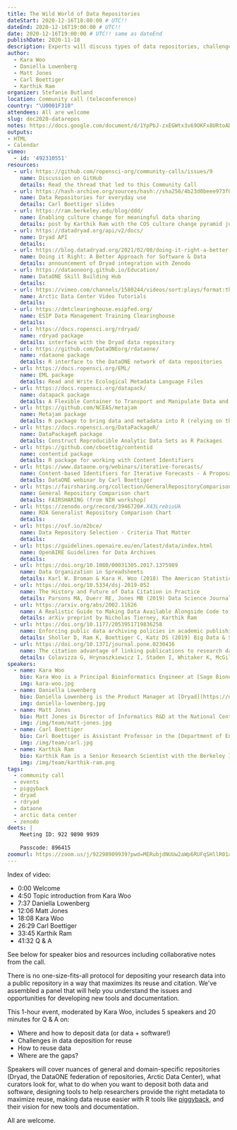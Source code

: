 ```yaml
---
title: The Wild World of Data Repositories
dateStart: 2020-12-16T18:00:00 # UTC!!
dateEnd: 2020-12-16T19:00:00 # UTC!!
date: 2020-12-16T19:00:00 # UTC!! same as dateEnd
publishDate: 2020-11-18
description: Experts will discuss types of data repositories, challenges in data deposition and reuse, vision for new tools
author:
  - Kara Woo
  - Daniella Lowenberg
  - Matt Jones
  - Carl Boettiger
  - Karthik Ram
organizer: Stefanie Butland
location: Community call (teleconference)
country: "\U0001F310"
attendees: All are welcome
slug: dec2020-datarepos
notes: https://docs.google.com/document/d/1YpPbJ-zxEGWtx3v69OKFx8URtoADbU-Km5a8xSbi4EI/
outputs:
- HTML
- Calendar 
vimeo:
  - id: '492310551'
resources:
  - url: https://github.com/ropensci-org/community-calls/issues/9
    name: Discussion on GitHub
    details: Read the thread that led to this Community Call
  - url: https://hash-archive.org/sources/hash://sha256/4b23d0beee973f0e07db059173101bfcc192b6d63956a01898f54f1f26f4191c
    name: Data Repositories for everyday use
    details: Carl Boettiger slides 
  - url: https://ram.berkeley.edu/blog/ddd/
    name: Enabling culture change for meaningful data sharing
    details: post by Karthik Ram with the COS culture change pyramid juxtaposed with current policies
  - url: https://datadryad.org/api/v2/docs/
    name: Dryad API
    details: 
  - url: https://blog.datadryad.org/2021/02/08/doing-it-right-a-better-approach-for-software-amp-data/
    name: Doing it Right: A Better Approach for Software & Data
    details: announcement of Dryad integration with Zenodo 
  - url: https://dataoneorg.github.io/Education/
    name: DataONE Skill Building Hub
    details: 
  - url: https://vimeo.com/channels/1580244/videos/sort:plays/format:thumbnail
    name: Arctic Data Center Video Tutorials
    details: 
  - url: https://dmtclearinghouse.esipfed.org/
    name: ESIP Data Management Training Clearinghouse
    details: 
  - url: https://docs.ropensci.org/rdryad/
    name: rdryad package
    details: interface with the Dryad data repository
  - url: https://github.com/DataONEorg/rdataone/
    name: rdataone package
    details: R interface to the DataONE network of data repositories
  - url: https://docs.ropensci.org/EML/
    name: EML package
    details: Read and Write Ecological Metadata Language Files
  - url: https://docs.ropensci.org/datapack/
    name: datapack package
    details: A Flexible Container to Transport and Manipulate Data and Associated Resources
  - url: https://github.com/NCEAS/metajam
    name: Metajam package
    details: R package to bring data and metadata into R (relying on the DataONE API)
  - url: https://docs.ropensci.org/DataPackageR/
    name: DataPackageR package
    details: Construct Reproducible Analytic Data Sets as R Packages
  - url: https://github.com/cboettig/contentid
    name: contentid package
    details: R package for working with Content Identifiers
  - url: https://www.dataone.org/webinars/iterative-forecasts/
    name: Content-based Identifiers for Iterative Forecasts - A Proposal
    details: DataONE webinar by Carl Boettiger
  - url: https://fairsharing.org/collection/GeneralRepositoryComparison
    name: General Repository Comparison chart
    details: FAIRSHARING (from NIH workshop)
  - url: https://zenodo.org/record/3946720#.X43LrebiuUk
    name: RDA Generalist Repository Comparison Chart
    details: 
  - url: https://osf.io/m2bce/
    name: Data Repository Selection - Criteria That Matter
    details: 
  - url: https://guidelines.openaire.eu/en/latest/data/index.html
    name: OpenAIRE Guidelines for Data Archives
    details:    
  - url: https://doi.org/10.1080/00031305.2017.1375989
    name: Data Organization in Spreadsheets
    details: Karl W. Broman & Kara H. Woo (2018) The American Statistician, 72:1, 2-10
  - url: https://doi.org/10.5334/dsj-2019-052
    name: The History and Future of Data Citation in Practice
    details: Parsons MA, Duerr RE, Jones MB (2019) Data Science Journal, 18(1):52
  - url: https://arxiv.org/abs/2002.11626
    name: A Realistic Guide to Making Data Available Alongside Code to Improve Reproducibility
    details: arXiv preprint by Nicholas Tierney, Karthik Ram
  - url: https://doi.org/10.1177/2053951719836258
    name: Enforcing public data archiving policies in academic publishing. A study of ecology journals
    details: Sholler D, Ram K, Boettiger C, Katz DS (2019) Big Data & Society.
  - url: https://doi.org/10.1371/journal.pone.0230416
    name: The citation advantage of linking publications to research data
    details: Colavizza G, Hrynaszkiewicz I, Staden I, Whitaker K, McGillivray B (2020) PLoS ONE 15(4), e0230416. 
speakers:
  - name: Kara Woo
    bio: Kara Woo is a Principal Bioinformatics Engineer at [Sage Bionetworks](http://sagebionetworks.org/) where she leads a team of developers building tools and infrastructure for open science. Kara is a member of the rOpenSci Code of Conduct committee. Kara on [GitHub](https://github.com/karawoo), [Twitter](https://twitter.com/kara_woo), [Website](https://karawoo.com/)
    img: kara-woo.jpg
  - name: Daniella Lowenberg
    bio: Daniella Lowenberg is the Product Manager at [Dryad](https://datadryad.org/) and Principal Investigator of [Make Data Count](https://makedatacount.org/) within the California Digital Library at University of California. Daniella on [GitHub](https://github.com/dlowenberg), [Twitter](https://twitter.com/danilowenberg)
    img: daniella-lowenberg.jpg
  - name: Matt Jones
    bio: Matt Jones is Director of Informatics R&D at the National Center for Ecological Analysis and Synthesis ([NCEAS](https://www.nceas.ucsb.edu/)), Principal Investigator of the [NSF Arctic Data Center](https://arcticdata.io/), and Director of [DataONE](https://www.dataone.org/) at University of California Santa Barbara. Matt on [GitHub](https://github.com/mbjones), [Twitter](https://twitter.com/metamattj), [Website](http://matt.magisa.org/)
    img: /img/team/matt-jones.jpg
  - name: Carl Boettiger
    bio: Carl Boettiger is Assistant Professor in the [Department of Environmental Science, Policy and Management at UC Berkeley](http://ourenvironment.berkeley.edu/), a Co-founder and strategic advisor of rOpenSci. Carl on [GitHub](https://github.com/cboettig), [Twitter](https://twitter.com/cboettig), [Website](https://www.carlboettiger.info/)
    img: /img/team/carl.jpg
  - name: Karthik Ram
    bio: Karthik Ram is a Senior Research Scientist with the Berkeley Institute for Data Science, Project Lead and Co-founder of rOpenSci, Editor for rOpenSci Software Peer Review. He has a PhD in Ecology and Evolution. Karthik on [GitHub](https://github.com/karthik), [Twitter](https://twitter.com/\_inundata), [Website](http://karthik.io/)
    img: /img/team/karthik-ram.png
tags:
  - community call
  - events
  - piggyback
  - dryad
  - rdryad
  - dataone
  - arctic data center
  - zenodo
deets: |
    Meeting ID: 922 9890 9939
    
    Passcode: 896415
zoomurl: https://zoom.us/j/92298909939?pwd=MERubjdNUUw2aWp6RUFqSHllR01adz09
---
```


Index of video:

- 0:00 Welcome
- 4:50 Topic introduction from Kara Woo
- 7:37 Daniella Lowenberg
- 12:06 Matt Jones
- 18:08 Kara Woo
- 26:29 Carl Boettiger
- 33:45 Karthik Ram
- 41:32 Q & A 

See below for speaker bios and resources including collaborative notes from the call.

There is no one-size-fits-all protocol for depositing your research data into a public repository in a way that maximizes its reuse and citation. We've assembled a panel that will help you understand the issues and opportunities for developing new tools and documentation. 

This 1-hour event, moderated by Kara Woo, includes 5 speakers and 20 minutes for Q & A on:

* Where and how to deposit data (or data + software!)
* Challenges in data deposition for reuse
* How to reuse data
* Where are the gaps?

Speakers will cover nuances of general and domain-specific repositories (Dryad, the DataONE federation of repositories, Arctic Data Center), what curators look for, what to do when you want to deposit both data and software, designing tools to help researchers provide the right metadata to maximize reuse, making data reuse easier with R tools like [piggyback](https://docs.ropensci.org/piggyback/), and their vision for new tools and documentation.

All are welcome.
